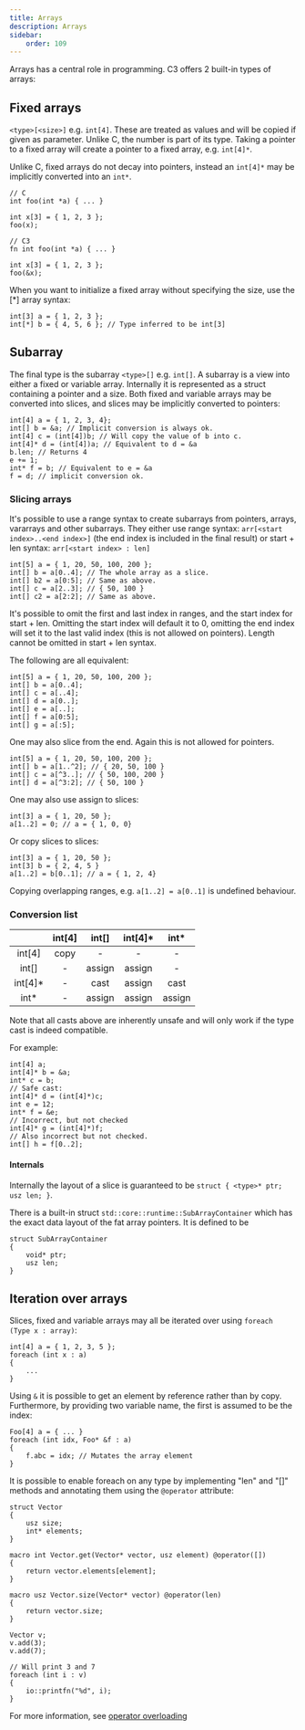 ```yaml
---
title: Arrays
description: Arrays
sidebar:
    order: 109
---
```


Arrays has a central role in programming. C3 offers 2 built-in types of arrays:

## Fixed arrays

`<type>[<size>]` e.g. `int[4]`. These are treated as values and will be copied if given as parameter. Unlike C, the number is part of its type. Taking a pointer to a fixed array will create a pointer to a fixed array, e.g. `int[4]*`. 

Unlike C, fixed arrays do not decay into pointers, instead an `int[4]*` may be implicitly converted into an `int*`.


    // C
    int foo(int *a) { ... }
    
    int x[3] = { 1, 2, 3 };
    foo(x);
    
    // C3
    fn int foo(int *a) { ... }

    int x[3] = { 1, 2, 3 };
    foo(&x);


When you want to initialize a fixed array without specifying the size, use the [*] array syntax:

    int[3] a = { 1, 2, 3 };
    int[*] b = { 4, 5, 6 }; // Type inferred to be int[3]



## Subarray

The final type is the subarray `<type>[]`  e.g. `int[]`. A subarray is a view into either a fixed or variable array. Internally it is represented as a struct containing a pointer and a size. Both fixed and variable arrays may be converted into slices, and slices may be implicitly converted to pointers:
    
    int[4] a = { 1, 2, 3, 4};
    int[] b = &a; // Implicit conversion is always ok.
    int[4] c = (int[4])b; // Will copy the value of b into c.
    int[4]* d = (int[4])a; // Equivalent to d = &a
    b.len; // Returns 4
    e += 1;
    int* f = b; // Equivalent to e = &a
    f = d; // implicit conversion ok.

### Slicing arrays

It's possible to use a range syntax to create subarrays from pointers, arrays, vararrays and other subarrays. They either use range syntax:
`arr[<start index>..<end index>]` (the end index is included in the final result) or start + len syntax: `arr[<start index> : len]`

    
    int[5] a = { 1, 20, 50, 100, 200 };
    int[] b = a[0..4]; // The whole array as a slice.
    int[] b2 = a[0:5]; // Same as above.
    int[] c = a[2..3]; // { 50, 100 }
    int[] c2 = a[2:2]; // Same as above.

It's possible to omit the first and last index in ranges, and the start index for start + len.
Omitting the start index will default it to 0, omitting the end index will set it to the last valid
index (this is not allowed on pointers). Length cannot be omitted in start + len syntax.

The following are all equivalent:

    int[5] a = { 1, 20, 50, 100, 200 };
    int[] b = a[0..4];
    int[] c = a[..4];
    int[] d = a[0..];
    int[] e = a[..];
    int[] f = a[0:5];
    int[] g = a[:5];

One may also slice from the end. Again this is not allowed for pointers.

    int[5] a = { 1, 20, 50, 100, 200 };
    int[] b = a[1..^2]; // { 20, 50, 100 }
    int[] c = a[^3..]; // { 50, 100, 200 }
    int[] d = a[^3:2]; // { 50, 100 }

One may also use assign to slices:

    int[3] a = { 1, 20, 50 };
    a[1..2] = 0; // a = { 1, 0, 0}

Or copy slices to slices:

    int[3] a = { 1, 20, 50 };
    int[3] b = { 2, 4, 5 }
    a[1..2] = b[0..1]; // a = { 1, 2, 4}

Copying overlapping ranges, e.g. `a[1..2] = a[0..1]` is undefined behaviour.

    
### Conversion list

| | int[4] | int[] | int[4]* | int* |
|:-:|:-:|:-:|:-:|:-:|
| int[4] | copy | - | - | - |
| int[] | - | assign | assign | - |
| int[4]* | - | cast | assign | cast |
| int* | - | assign | assign | assign |

Note that all casts above are inherently unsafe and will only work if the type cast is indeed compatible.

For example:

    int[4] a;
    int[4]* b = &a;
    int* c = b;
    // Safe cast:
    int[4]* d = (int[4]*)c; 
    int e = 12;
    int* f = &e;
    // Incorrect, but not checked
    int[4]* g = (int[4]*)f;
    // Also incorrect but not checked.
    int[] h = f[0..2];


#### Internals

Internally the layout of a slice is guaranteed to be `struct { <type>* ptr; usz len; }`.

There is a built-in struct `std::core::runtime::SubArrayContainer` which has the exact data layout of the fat array pointers. It is defined to be

    struct SubArrayContainer
    {
        void* ptr;
        usz len;
    }

## Iteration over arrays

Slices, fixed and variable arrays may all be iterated over using `foreach (Type x : array)`:

    int[4] a = { 1, 2, 3, 5 };
    foreach (int x : a)
    {
        ...
    }

Using `&` it is possible to get an element by reference rather than by copy.
Furthermore, by providing two variable name, the first is assumed to be the
index:

    Foo[4] a = { ... }
    foreach (int idx, Foo* &f : a)
    {
        f.abc = idx; // Mutates the array element
    }

It is possible to enable foreach on any type 
by implementing "len" and "[]" methods and annotating them using the `@operator` attribute:

    struct Vector
    {
        usz size;
        int* elements;
    }

    macro int Vector.get(Vector* vector, usz element) @operator([])
    {
        return vector.elements[element];
    }

    macro usz Vector.size(Vector* vector) @operator(len)
    {
        return vector.size;
    }

    Vector v;
    v.add(3);
    v.add(7);

    // Will print 3 and 7
    foreach (int i : v)
    {
        io::printfn("%d", i);
    }

For more information, see [operator overloading](../operators)
